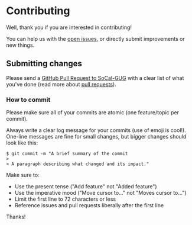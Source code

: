 # Contributing

Well, thank you if you are interested in contributing!

You can help us with the [open issues](https://github.com/GitHub-Users-Groups/SoCal-GUG/issues?q=is%3Aopen+is%3Aissue), or directly submit improvements or new things.

## Submitting changes

Please send a [GitHub Pull Request to SoCal-GUG](https://github.com/GitHub-Users-Groups/SoCal-GUG/pull/new/master) with a clear list of what you've done (read more about [pull requests](http://help.github.com/pull-requests/)).

### How to commit

Please make sure all of your commits are atomic (one feature/topic per commit).

Always write a clear log message for your commits (use of emoji is cool!). One-line messages are fine for small changes, but bigger changes should look like this:

    $ git commit -m "A brief summary of the commit
    > 
    > A paragraph describing what changed and its impact."

Make sure to: 
- Use the present tense ("Add feature" not "Added feature")
- Use the imperative mood ("Move cursor to..." not "Moves cursor to...")
- Limit the first line to 72 characters or less
- Reference issues and pull requests liberally after the first line

Thanks!
